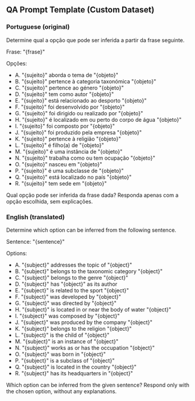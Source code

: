 ## QA Prompt Template (Custom Dataset)

### Portuguese (original)

Determine qual a opção que pode ser inferida a partir da frase seguinte.

Frase:
"{frase}"

Opções:
- A. "{sujeito}" aborda o tema de "{objeto}"
- B. "{sujeito}" pertence à categoria taxonómica "{objeto}"
- C. "{sujeito}" pertence ao género "{objeto}"
- D. "{sujeito}" tem como autor "{objeto}"
- E. "{sujeito}" está relacionado ao desporto "{objeto}"
- F. "{sujeito}" foi desenvolvido por "{objeto}"
- G. "{sujeito}" foi dirigido ou realizado por "{objeto}"
- H. "{sujeito}" é localizado em ou perto do corpo de água "{objeto}"
- I. "{sujeito}" foi composto por "{objeto}"
- J. "{sujeito}" foi produzido pela empresa "{objeto}"
- K. "{sujeito}" pertence à religião "{objeto}"
- L. "{sujeito}" é filho(a) de "{objeto}"
- M. "{sujeito}" é uma instância de "{objeto}"
- N. "{sujeito}" trabalha como ou tem ocupação "{objeto}"
- O. "{sujeito}" nasceu em "{objeto}"
- P. "{sujeito}" é uma subclasse de "{objeto}"
- Q. "{sujeito}" está localizado no país "{objeto}"
- R. "{sujeito}" tem sede em "{objeto}"

Qual opção pode ser inferida da frase dada?
Responda apenas com a opção escolhida, sem explicações.

### English (translated)

Determine which option can be inferred from the following sentence.

Sentence:
"{sentence}"

Options:
- A. "{subject}" addresses the topic of "{object}"
- B. "{subject}" belongs to the taxonomic category "{object}"
- C. "{subject}" belongs to the genre "{object}"
- D. "{subject}" has "{object}" as its author
- E. "{subject}" is related to the sport "{object}"
- F. "{subject}" was developed by "{object}"
- G. "{subject}" was directed by "{object}"
- H. "{subject}" is located in or near the body of water "{object}"
- I. "{subject}" was composed by "{object}"
- J. "{subject}" was produced by the company "{object}"
- K. "{subject}" belongs to the religion "{object}"
- L. "{subject}" is the child of "{object}"
- M. "{subject}" is an instance of "{object}"
- N. "{subject}" works as or has the occupation "{object}"
- O. "{subject}" was born in "{object}"
- P. "{subject}" is a subclass of "{object}"
- Q. "{subject}" is located in the country "{object}"
- R. "{subject}" has its headquarters in "{object}"

Which option can be inferred from the given sentence?
Respond only with the chosen option, without any explanations.
